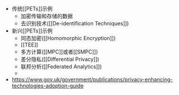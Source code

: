 - 传统[[PETs]]示例
	- 加密传输和存储的数据
	- 去识别技术([[De-identification Techniques]])
- 新兴[[PETs]]示例
	- 同态加密([[Homomorphic Encryption]])
	- [[TEE]]
	- 多方计算([[MPC]]或者[[SMPC]])
	- 差分隐私([[Differential Privacy]])
	- 联邦分析([[Federated Analytics]])
	-
- https://www.gov.uk/government/publications/privacy-enhancing-technologies-adoption-guide